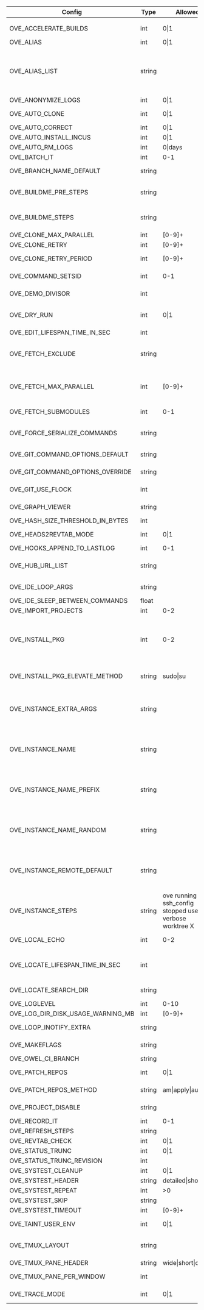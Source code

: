 | Config                              | Type      | Allowed                                                     | Affect                                                 | Description                                                                            | Default value
|-|-|-|-|-|-|
|                                     |           |
| OVE_ACCELERATE_BUILDS               | int      | 0\|1                                                         | all-build-commands                                    | prefix build acceleration tools (ccache/icecream) to PATH                              | 0                                                                                                                                                                       |
| OVE_ALIAS                           | int      | 0\|1                                                         |                                                       | enable/disable aliases defined in OVE_ALIAS_LIST                                       | 0                                                                                                                                                                       |
| OVE_ALIAS_LIST                      | string   |                                                              |                                                       | semi-colon separated list of shell aliases                                             | a=ove-ahead;b=ove-behind;d=ove-diff;f=ove-fetch;ff=ove-fetch-fetched;h=ove-list-aliases;n=ove-news;s=ove-status;sa=ove-show-ahead;sb=ove-show-behind;sn=ove-show-news   |
| OVE_ANONYMIZE_LOGS                  | int      | 0\|1                                                         | all                                                   | try to anonymize logs by removing user specific info                                   | 0                                                                                                                                                                       |
| OVE_AUTO_CLONE                      | int      | 0\|1                                                         | all-build-commands                                    | automatically clone repos                                                              | 0                                                                                                                                                                       |
| OVE_AUTO_CORRECT                    | int      | 0\|1                                                         | all                                                   | automatically correct commands                                                         | 0                                                                                                                                                                       |
| OVE_AUTO_INSTALL_INCUS              | int      | 0\|1                                                         | all                                                   | automatically install incus on this host                                               | 0                                                                                                                                                                       |
| OVE_AUTO_RM_LOGS                    | int      | 0\|days                                                      | all                                                   | automatically remove OVE logs                                                          | 0                                                                                                                                                                       |
| OVE_BATCH_IT                        | int      | 0-1                                                          | all                                                   | run commands using ts/tsp batch system                                                 | 0                                                                                                                                                                       |
| OVE_BRANCH_NAME_DEFAULT             | string   |                                                              | add-repo unittest                                     | default branch name                                                                    | main                                                                                                                                                                    |
| OVE_BUILDME_PRE_STEPS               | string   |                                                              | buildme buildme-parallel                              | project step(s) to run without build order considerations                              | bootstrap                                                                                                                                                               |
| OVE_BUILDME_STEPS                   | string   |                                                              | buildme buildme-parallel                              | project step(s) to run                                                                 | configure build install                                                                                                                                                 |
| OVE_CLONE_MAX_PARALLEL              | int      | [0-9]+                                                       | fetch                                                 | max number of 'git clone' to run in parallel                                           | 0                                                                                                                                                                       |
| OVE_CLONE_RETRY                     | int      | [0-9]+                                                       | fetch                                                 | number of retry attempts for 'git clone'                                               | 1                                                                                                                                                                       |
| OVE_CLONE_RETRY_PERIOD              | int      | [0-9]+                                                       | fetch                                                 | sleep period between every clone attempt, 0 = no sleep, <0 randomize sleep             | 1                                                                                                                                                                       |
| OVE_COMMAND_SETSID                  | int      | 0-1                                                          | all                                                   | run non-terminal commands in a separate session (SID)                                  | 0                                                                                                                                                                       |
| OVE_DEMO_DIVISOR                    | int      |                                                              | demo                                                  | divisor sent to 'lastlog-replay' and later to 'scriptreplay'                           | 20                                                                                                                                                                      |
| OVE_DRY_RUN                         | int      | 0\|1                                                         | all-build-commands systest                            | dry-run                                                                                | 0                                                                                                                                                                       |
| OVE_EDIT_LIFESPAN_TIME_IN_SEC       | int      |                                                              | emacs vi                                              | cache ls-files and ls-modified-files                                                   | 30                                                                                                                                                                      |
| OVE_FETCH_EXCLUDE                   | string   |                                                              | fetch fetch-fetched fetch-remains                     | semi-colon separated list of repos to exclude                                          |                                                                                                                                                                         |
| OVE_FETCH_MAX_PARALLEL              | int      | [0-9]+                                                       | fetch fetch-fetched fetch-remains                     | max number of 'git fetch' to run in parallel                                           | 0                                                                                                                                                                       |
| OVE_FETCH_SUBMODULES                | int      | 0-1                                                          | add-repo fetch                                        | automatically run 'ove import-submodules' on inital clone                              | 1                                                                                                                                                                       |
| OVE_FORCE_SERIALIZE_COMMANDS        | string   |                                                              | all-parallel-build-commands                           | force OVE to serialize one or more project steps                                       |                                                                                                                                                                         |
| OVE_GIT_COMMAND_OPTIONS_DEFAULT     | string   |                                                              | all commands                                          | semi-colon separated list of git command options (defaults)                            | run list-git-command-options                                                                                                                                            |
| OVE_GIT_COMMAND_OPTIONS_OVERRIDE    | string   |                                                              | all commands                                          | semi-colon separated list of git command options (overrides)                           |                                                                                                                                                                         |
| OVE_GIT_USE_FLOCK                   | int      |                                                              | all commands                                          | use flock to serialize multiple git commands within one repository                     | 1                                                                                                                                                                       |
| OVE_GRAPH_VIEWER                    | string   |                                                              | loglevel digraph                                      | semi-colon separated list of extension-colon-viewer pairs                              |                                                                                                                                                                         |
| OVE_HASH_SIZE_THRESHOLD_IN_BYTES    | int      |                                                              | all                                                   | do not run md5sum on large files                                                       | 104857600                                                                                                                                                               |
| OVE_HEADS2REVTAB_MODE               | int      | 0\|1                                                         | heads2revtab                                          | include detached repos (=0), exclude detached repos (=1)                               | 0                                                                                                                                                                       |
| OVE_HOOKS_APPEND_TO_LASTLOG         | int      | 0-1                                                          | all                                                   | append output from hooks to lastlog                                                    | 1                                                                                                                                                                       |
| OVE_HUB_URL_LIST                    | string   |                                                              | list-hub refresh-hub setup                            | semi-colon separated list of hub URLs                                                  |                                                                                                                                                                         |
| OVE_IDE_LOOP_ARGS                   | string   |                                                              | ide                                                   | semi-colon separated list of arguments to 'ove-loop' to launch                         | 3600 0 0 fetch;60 1 0 ahead;3600 0 0 news                                                                                                                               |
| OVE_IDE_SLEEP_BETWEEN_COMMANDS      | float    |                                                              | ide                                                   | sleep between each command                                                             | 0.5                                                                                                                                                                     |
| OVE_IMPORT_PROJECTS                 | int      | 0-2                                                          | add-repo                                              | skip (=0), import (=1) or prompt user (=2)                                             | 2                                                                                                                                                                       |
| OVE_INSTALL_PKG                     | int      | 0-2                                                          | buildme buildme-parallel install-pkg install-pkg-os   | skip (=0), install (=1) or prompt user (=2) packages                                   | 2                                                                                                                                                                       |
| OVE_INSTALL_PKG_ELEVATE_METHOD      | string   | sudo\|su                                                     | install-pkg install-pkg-os                            | elevating method to use when installing packages                                       | sudo                                                                                                                                                                    |
| OVE_INSTANCE_EXTRA_ARGS             | string   |                                                              | create-instance create-instance-parallel              | extra args sent to instance runtime                                                    |                                                                                                                                                                         |
| OVE_INSTANCE_NAME                   | string   |                                                              | create-instance create-instance-parallel              | set instance name                                                                      |                                                                                                                                                                         |
| OVE_INSTANCE_NAME_PREFIX            | string   |                                                              | create-instance create-instance-parallel              | set instance name prefix                                                               |                                                                                                                                                                         |
| OVE_INSTANCE_NAME_RANDOM            | string   |                                                              | create-instance create-instance-parallel              | set a somewhat random instance name                                                    |                                                                                                                                                                         |
| OVE_INSTANCE_REMOTE_DEFAULT         | string   |                                                              | create-instance create-instance-parallel              | default remote name for upstream images                                                | images                                                                                                                                                                  |
| OVE_INSTANCE_STEPS                  | string   | ove running ssh ssh_config stopped user verbose worktree X   | create-instance create-instance-parallel              | list of steps to perform for create-instance                                           |                                                                                                                                                                         |
| OVE_LOCAL_ECHO                      | int      | 0-2                                                          | all                                                   | print command-to-be-executed on stderr, no echo (=0), echo (=1) or colored echo (=2)   | 0                                                                                                                                                                       |
| OVE_LOCATE_LIFESPAN_TIME_IN_SEC     | int      |                                                              | cd forowel locate locate-all refresh                  | local OVE workspace cache lifespan                                                     | 86400                                                                                                                                                                   |
| OVE_LOCATE_SEARCH_DIR               | string   |                                                              | locate                                                | where to search for OVE workspaces (only if 'locate' is unavailable)                   | ${HOME}                                                                                                                                                                 |
| OVE_LOGLEVEL                        | int      | 0-10                                                         | all loglevel                                          | set a specific log level                                                               | 1                                                                                                                                                                       |
| OVE_LOG_DIR_DISK_USAGE_WARNING_MB   | int      | [0-9]+                                                       | all                                                   | threshold when logs take too much space                                                | 100                                                                                                                                                                     |
| OVE_LOOP_INOTIFY_EXTRA              | string   |                                                              | loop                                                  | semi-colon separated list of additional files/directories to watch using inotify       |                                                                                                                                                                         |
| OVE_MAKEFLAGS                       | string   |                                                              | all-build-commands                                    | passed on to 'make' based build systems through MAKEFLAGS                              | -j${getconf _NPROCESSORS_ONLN}                                                                                                                                          |
| OVE_OWEL_CI_BRANCH                  | string   |                                                              | log                                                   | branch to use for 'ove log'                                                            | origin/${OVE_BRANCH_NAME_DEFAULT}                                                                                                                                       |
| OVE_PATCH_REPOS                     | int      | 0\|1                                                         | patch-repo pull source                                | if set, use OVE_PATCH_REPOS_METHOD to apply patches                                    | 1                                                                                                                                                                       |
| OVE_PATCH_REPOS_METHOD              | string   | am\|apply\|auto                                              | patch-repo pull source                                | patch method                                                                           | apply                                                                                                                                                                   |
| OVE_PROJECT_DISABLE                 | string   |                                                              | all-build-commands                                    | disable specified projects (regex)                                                     |                                                                                                                                                                         |
| OVE_RECORD_IT                       | int      | 0-1                                                          | all                                                   | screen record commands                                                                 | 0                                                                                                                                                                       |
| OVE_REFRESH_STEPS                   | string   |                                                              | refresh                                               | steps to perform for refresh                                                           | interactive                                                                                                                                                             |
| OVE_REVTAB_CHECK                    | int      | 0\|1                                                         | all                                                   | keep repos in-sync with 'revtab'                                                       | 1                                                                                                                                                                       |
| OVE_STATUS_TRUNC                    | int      | 0\|1                                                         | status                                                | truncate output to fit terminal                                                        | 1                                                                                                                                                                       |
| OVE_STATUS_TRUNC_REVISION           | int      |                                                              | status                                                | truncate (>0) revision column, no truncation (=0)                                      | 0                                                                                                                                                                       |
| OVE_SYSTEST_CLEANUP                 | int      | 0\|1                                                         | systest                                               | cleanup child procs after each systest                                                 | 0                                                                                                                                                                       |
| OVE_SYSTEST_HEADER                  | string   | detailed\|short\|off                                         | systest                                               | systest text detail level                                                              | short                                                                                                                                                                   |
| OVE_SYSTEST_REPEAT                  | int      | >0                                                           | systest                                               | repeat tests                                                                           | 1                                                                                                                                                                       |
| OVE_SYSTEST_SKIP                    | string   |                                                              | systest                                               | skip every nth test or specific tests                                                  | 1                                                                                                                                                                       |
| OVE_SYSTEST_TIMEOUT                 | int      | [0-9]+                                                       | systest                                               | force systest timeout                                                                  | 0                                                                                                                                                                       |
| OVE_TAINT_USER_ENV                  | int      | 0\|1                                                         | user's env                                            | taint user's PATH/LD_LIBRARY_PATH/PKG_CONFIG/MAKEFLAGS                                 | 1                                                                                                                                                                       |
| OVE_TMUX_LAYOUT                     | string   |                                                              | less-lastlog loop run tail-lastlog                    | tmux layout to use when launching new panes                                            | tiled                                                                                                                                                                   |
| OVE_TMUX_PANE_HEADER                | string   | wide\|short\|off                                             | fzf loop run                                          | header style for tmux panes                                                            | short                                                                                                                                                                   |
| OVE_TMUX_PANE_PER_WINDOW            | int      |                                                              | run run-parallel                                      | max number of tmux panes within one tmux window, no limit (=0)                         | 0                                                                                                                                                                       |
| OVE_TRACE_MODE                      | int      | 0\|1                                                         | all loglevel                                          | what to include in the trace, skip OVE internals (=0), include OVE internals (=1)      | 0                                                                                                                                                                       |
